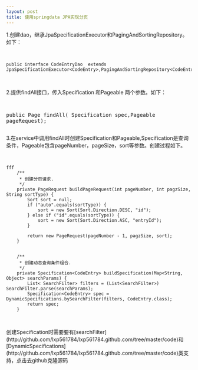 ```yaml
---
layout: post
title: 使用springdata JPA实现分页
---
```


<p>1.创建dao，继承JpaSpecificationExecutor和PagingAndSortingRepository。如下：</p>
<pre class="brush:java">


    public interface CodeEntryDao  extends JpaSpecificationExecutor<CodeEntry>,PagingAndSortingRepository<CodeEntry,Long> 
</pre>
<p>
   2.提供findAll接口，传入Specification 和Pageable 两个参数。如下：
</p>
<pre class="brush:java">


public Page<CodeEntry> findAll( Specification spec,Pageable pageRequest);
</pre>

<p>
    3.在service中调用findAll时创建Specification和Pageable,Specification是查询条件，Pageable包含pageNumber，pageSize，sort等参数。创建过程如下。
</p>
<pre class="brush:java">
    
    fff
        /**
         * 创建分页请求.
         */
        private PageRequest buildPageRequest(int pageNumber, int pagzSize, String sortType) {
            Sort sort = null;
            if ("auto".equals(sortType)) {
                sort = new Sort(Sort.Direction.DESC, "id");
            } else if ("id".equals(sortType)) {
                sort = new Sort(Sort.Direction.ASC, "entryId");
            }
    
            return new PageRequest(pageNumber - 1, pagzSize, sort);
        }
    
    
        /**
         * 创建动态查询条件组合.
         */
        private Specification<CodeEntry> buildSpecification(Map<String, Object> searchParams) {
            List< SearchFilter> filters = (List<SearchFilter>) SearchFilter.parse(searchParams);
            Specification<CodeEntry> spec = DynamicSpecifications.bySearchFilter(filters, CodeEntry.class);
            return spec;
        }
</pre>
<p>创建Specification时需要要有[searchFilter](http://github.com/lxp561784/lxp561784.github.com/tree/master/code)和[DynamicSpecifications](http://github.com/lxp561784/lxp561784.github.com/tree/master/code)类支持，点击去github克隆源码</p>